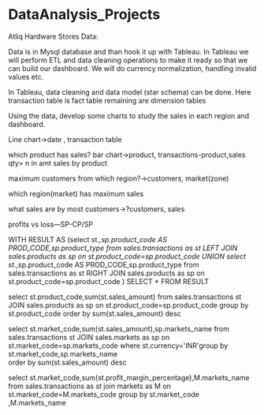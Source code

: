 # DataAnalysis_Projects

Atliq Hardware Stores Data:

Data is in Mysql database and than hook it up with Tableau. In Tableau we will perform ETL and data cleaning operations to make it ready so that we can build our dashboard. We will do currency normalization, handling invalid values etc.  

In Tableau, data cleaning and data model (star schema) can be done.
Here transaction table is fact table
remaining are dimension tables

Using the data, develop some charts to study the sales in each region and dashboard.

Line chart->date , transaction table

which product has sales?
bar chart->product, transactions-product,sales qty> n in amt sales by product

maximum customers from which region?->customers, market(zone)


which region(market) has maximum sales

what sales are  by most customers->?customers, sales

profits vs loss—SP-CP/SP	

WITH RESULT AS (select st.*,sp.product_code AS PROD_CODE,sp.product_type  from sales.transactions as st  LEFT JOIN sales.products as sp on 
st.product_code=sp.product_code 
UNION
select st.*,sp.product_code AS PROD_CODE,sp.product_type from sales.transactions as st  RIGHT JOIN sales.products as sp on 
st.product_code=sp.product_code ) SELECT * FROM RESULT

select st.product_code,sum(st.sales_amount) from sales.transactions st JOIN sales.products as sp on 
st.product_code=sp.product_code group by  st.product_code  order by sum(st.sales_amount) desc


select st.market_code,sum(st.sales_amount),sp.markets_name from sales.transactions st JOIN sales.markets as sp on 
st.market_code=sp.markets_code where st.currency='INR'group by  st.market_code,sp.markets_name  
 order by sum(st.sales_amount) desc


select st.market_code,sum(st.profit_margin_percentage),M.markets_name from sales.transactions as st join markets as M
on st.market_code=M.markets_code group by  st.market_code ,M.markets_name
  
  
